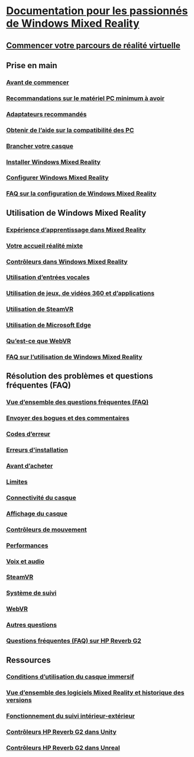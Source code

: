 # [Documentation pour les passionnés de Windows Mixed Reality](index.yml)
## [Commencer votre parcours de réalité virtuelle](vr-journey.md)

## Prise en main
### [Avant de commencer](before-you-start.md)
### [Recommandations sur le matériel PC minimum à avoir](windows-mixed-reality-minimum-pc-hardware-compatibility-guidelines.md)
### [Adaptateurs recommandés](recommended-adapters-for-windows-mixed-reality-capable-pcs.md)
### [Obtenir de l’aide sur la compatibilité des PC](get-help-with-pc-compatibility.md)
### [Brancher votre casque](plug-in-your-headset.md)
### [Installer Windows Mixed Reality](install-windows-mixed-reality.md)
### [Configurer Windows Mixed Reality](set-up-windows-mixed-reality.md)
### [FAQ sur la configuration de Windows Mixed Reality](wmr-setup-faq.md)

## Utilisation de Windows Mixed Reality
### [Expérience d’apprentissage dans Mixed Reality](learn-mixed-reality.md)
### [Votre accueil réalité mixte](your-mixed-reality-home.md)
### [Contrôleurs dans Windows Mixed Reality](controllers-in-wmr.md)
### [Utilisation d’entrées vocales](using-speech-in-wmr.md)
### [Utilisation de jeux, de vidéos 360 et d’applications](using-games-and-apps-in-windows-mixed-reality.md)
### [Utilisation de SteamVR](using-steamvr-with-windows-mixed-reality.md)
### [Utilisation de Microsoft Edge](using-microsoft-edge.md)
### [Qu’est-ce que WebVR](webvr.md)
### [FAQ sur l’utilisation de Windows Mixed Reality](using-wmr-faq.md)

## Résolution des problèmes et questions fréquentes (FAQ)
### [Vue d’ensemble des questions fréquentes (FAQ)](troubleshooting-windows-mixed-reality.md)
### [Envoyer des bogues et des commentaires](filing-feedback.md)
### [Codes d’erreur](error-codes.md)
### [Erreurs d'installation](installation_errors.md)
### [Avant d’acheter](before-you-buy-faqs.md)
### [Limites](boundary-questions.md)
### [Connectivité du casque](headset-connectivity.md)
### [Affichage du casque](headset-display.md)
### [Contrôleurs de mouvement](motion-controller-problems.md)
### [Performances](performance-questions.md)
### [Voix et audio](speech-and-audio.md)
### [SteamVR](steamvr-questions.md)
### [Système de suivi](tracking.md)
### [WebVR](webvr-questions.md)
### [Autres questions](other-questions.md)
### [Questions fréquentes (FAQ) sur HP Reverb G2](reverbG2-faq.md)

## Ressources
### [Conditions d’utilisation du casque immersif](wmr-health-safety-comfort.md)
### [Vue d’ensemble des logiciels Mixed Reality et historique des versions](mixed-reality-software.md)
### [Fonctionnement du suivi intérieur-extérieur](tracking-system.md)
### [Contrôleurs HP Reverb G2 dans Unity](https://docs.microsoft.com/windows/mixed-reality/develop/unity/unity-reverb-g2-controllers)
### [Contrôleurs HP Reverb G2 dans Unreal](https://docs.microsoft.com/windows/mixed-reality/develop/unreal/unreal-reverb-g2-controllers)

